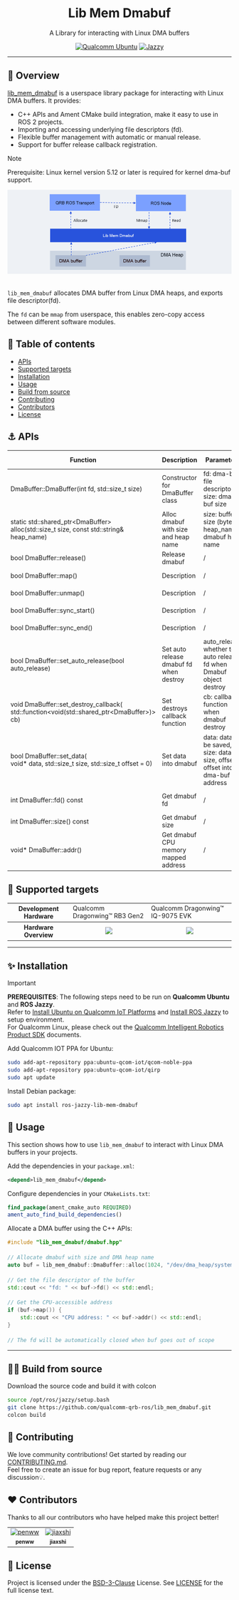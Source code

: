 <div align="center">
  <h1>Lib Mem Dmabuf</h1>
  <p align="center">
  </p>
  <p>A Library for interacting with Linux DMA buffers</p>

  <a href="https://ubuntu.com/download/qualcomm-iot" target="_blank"><img src="https://img.shields.io/badge/Qualcomm%20Ubuntu-E95420?style=for-the-badge&logo=ubuntu&logoColor=white" alt="Qualcomm Ubuntu"></a>
  <a href="https://docs.ros.org/en/jazzy/" target="_blank"><img src="https://img.shields.io/badge/ROS%20Jazzy-1c428a?style=for-the-badge&logo=ros&logoColor=white" alt="Jazzy"></a>

</div>

---

## 👋 Overview

[lib_mem_dmabuf](https://github.com/qualcomm-qrb-ros/lib_mem_dmabuf) is a userspace library package for interacting with Linux DMA buffers. It provides:

* C++ APIs and Ament CMake build integration, make it easy to use in ROS 2 projects.
* Importing and accessing underlying file descriptors (fd).
* Flexible buffer management with automatic or manual release.
* Support for buffer release callback registration.

> [!NOTE]
> Prerequisite: Linux kernel version 5.12 or later is required for kernel dma-buf support.

<div align="center">
  <img src="./docs/assets/architecture.png" alt="architecture">
</div>

<br>

`lib_mem_dmabuf` allocates DMA buffer from Linux DMA heaps, and exports file descriptor(fd).

The `fd` can be `mmap` from userspace, this enables zero-copy access between different software modules.

## 🔎 Table of contents
  * [APIs](#-apis)
  * [Supported targets](#-supported-targets)
  * [Installation](#-installation)
  * [Usage](#-usage)
  * [Build from source](#-build-from-source)
  * [Contributing](#-contributing)
  * [Contributors](#%EF%B8%8F-contributors)
  * [License](#-license)

## ⚓ APIs

| Function                                                     | Description                             | Parameters                                                   | Return Value              |
| ------------------------------------------------------------ | --------------------------------------- | ------------------------------------------------------------ | ------------------------- |
| DmaBuffer::DmaBuffer(int fd, std::size_t size)               | Constructor for DmaBuffer class         | fd: dma-buf file descriptor, size: dma-buf size              | DmaBuffer object          |
| static std::shared_ptr\<DmaBuffer\> <br>alloc(std::size_t size, const std::string& heap_name) | Alloc dmabuf with size and heap name    | size: buffer size (bytes), heap_name: dmabuf heap name       | Allocated buffer pointer  |
| bool DmaBuffer::release()                                    | Release dmabuf                          | /                                                            | Success or not            |
| bool DmaBuffer::map()                                        | Description                             | /                                                            | Success or not            |
| bool DmaBuffer::unmap()                                      | Description                             | /                                                            | Success or not            |
| bool DmaBuffer::sync_start()                                 | Description                             | /                                                            | Success or not            |
| bool DmaBuffer::sync_end()                                   | Description                             | /                                                            | Success or not            |
| bool DmaBuffer::set_auto_release(bool auto_release)          | Set auto release dmabuf fd when destroy | auto_release: whether to auto release fd when Dmabuf object destroy | Success or not            |
| void DmaBuffer::set_destroy_callback(<br>std::function<void(std::shared_ptr\<DmaBuffer\>)> cb) | Set destroys callback function          | cb: callback function when dmabuf destroy                    |                           |
| bool DmaBuffer::set_data(<br>void* data, std::size_t size, std::size_t offset = 0) | Set data into dmabuf                    | data: data to be saved, size: data size, offset: offset into dma-buf address | Success or not            |
| int DmaBuffer::fd() const                                    | Get dmabuf fd                           | /                                                            | Dmabuf file descriptor    |
| int DmaBuffer::size() const                                  | Get dmabuf size                         | /                                                            | Dmabuf size               |
| void* DmaBuffer::addr()                                      | Get dmabuf CPU memory mapped address    | /                                                            | Dmabuf CPU mapped address |


## 🎯 Supported targets

<table >
  <tr>
    <th>Development Hardware</th>
    <td>Qualcomm Dragonwing™ RB3 Gen2</td>
    <td>Qualcomm Dragonwing™ IQ-9075 EVK</td>
  </tr>
  <tr>
    <th>Hardware Overview</th>
    <th><a href="https://www.qualcomm.com/developer/hardware/rb3-gen-2-development-kit"><img src="https://s7d1.scene7.com/is/image/dmqualcommprod/rb3-gen2-carousel?fmt=webp-alpha&qlt=85" width="180"/></a></th>
    <th><a href="https://www.qualcomm.com/products/internet-of-things/industrial-processors/iq9-series/iq-9075"><img src="https://s7d1.scene7.com/is/image/dmqualcommprod/dragonwing-IQ-9075-EVK?$QC_Responsive$&fmt=png-alpha" width="160"></a></th>
  </tr>
</table>

---

## ✨ Installation

> [!IMPORTANT]
> **PREREQUISITES**: The following steps need to be run on **Qualcomm Ubuntu** and **ROS Jazzy**.<br>
> Refer to [Install Ubuntu on Qualcomm IoT Platforms](https://ubuntu.com/download/qualcomm-iot) and [Install ROS Jazzy](https://docs.ros.org/en/jazzy/index.html) to setup environment. <br>
> For Qualcomm Linux, please check out the [Qualcomm Intelligent Robotics Product SDK](https://docs.qualcomm.com/bundle/publicresource/topics/80-70018-265/introduction_1.html?vproduct=1601111740013072&version=1.4&facet=Qualcomm%20Intelligent%20Robotics%20Product%20(QIRP)%20SDK) documents.

Add Qualcomm IOT PPA for Ubuntu:

```bash
sudo add-apt-repository ppa:ubuntu-qcom-iot/qcom-noble-ppa
sudo add-apt-repository ppa:ubuntu-qcom-iot/qirp
sudo apt update
```

Install Debian package:

```bash
sudo apt install ros-jazzy-lib-mem-dmabuf
```

## 🚀 Usage

This section shows how to use `lib_mem_dmabuf` to interact with Linux DMA buffers in your projects.

Add the dependencies in your `package.xml`:

```xml
<depend>lib_mem_dmabuf</depend>
```

Configure dependencies in your `CMakeLists.txt`:

```cmake
find_package(ament_cmake_auto REQUIRED)
ament_auto_find_build_dependencies()
```

Allocate a DMA buffer using the C++ APIs:

```c++
#include "lib_mem_dmabuf/dmabuf.hpp"

// Allocate dmabuf with size and DMA heap name
auto buf = lib_mem_dmabuf::DmaBuffer::alloc(1024, "/dev/dma_heap/system");

// Get the file descriptor of the buffer
std::cout << "fd: " << buf->fd() << std::endl;

// Get the CPU-accessible address
if (buf->map()) {
    std::cout << "CPU address: " << buf->addr() << std::endl;
}

// The fd will be automatically closed when buf goes out of scope
```

---

## 👨‍💻 Build from source

Download the source code and build it with colcon
```bash
source /opt/ros/jazzy/setup.bash
git clone https://github.com/qualcomm-qrb-ros/lib_mem_dmabuf.git
colcon build
```

## 🤝 Contributing

We love community contributions! Get started by reading our [CONTRIBUTING.md](CONTRIBUTING.md).<br>
Feel free to create an issue for bug report, feature requests or any discussion💡.

## ❤️ Contributors

Thanks to all our contributors who have helped make this project better!

<table>
  <tr>
    <td align="center"><a href="https://github.com/penww"><img src="https://avatars.githubusercontent.com/u/97950764?v=4" width="100" height="100" alt="penww"/><br /><sub><b>penww</b></sub></a></td>
    <td align="center"><a href="https://github.com/jiaxshi"><img src="https://avatars.githubusercontent.com/u/147487233?v=4" width="100" height="100" alt="jiaxshi"/><br /><sub><b>jiaxshi</b></sub></a></td>
  </tr>
</table>

## 📜 License

Project is licensed under the [BSD-3-Clause](https://spdx.org/licenses/BSD-3-Clause.html) License. See [LICENSE](./LICENSE) for the full license text.
